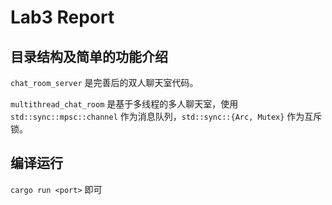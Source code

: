 # Lab3 Report

## 目录结构及简单的功能介绍

`chat_room_server` 是完善后的双人聊天室代码。

`multithread_chat_room` 是基于多线程的多人聊天室，使用 `std::sync::mpsc::channel` 作为消息队列，`std::sync::{Arc, Mutex}` 作为互斥锁。

## 编译运行

`cargo run <port>` 即可
